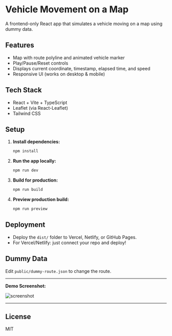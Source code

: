 # Vehicle Movement on a Map

A frontend-only React app that simulates a vehicle moving on a map using dummy data.

## Features

- Map with route polyline and animated vehicle marker
- Play/Pause/Reset controls
- Displays current coordinate, timestamp, elapsed time, and speed
- Responsive UI (works on desktop & mobile)

## Tech Stack

- React + Vite + TypeScript
- Leaflet (via React-Leaflet)
- Tailwind CSS

## Setup

1. **Install dependencies:**
   ```bash
   npm install
   ```

2. **Run the app locally:**
   ```bash
   npm run dev
   ```

3. **Build for production:**
   ```bash
   npm run build
   ```

4. **Preview production build:**
   ```bash
   npm run preview
   ```

## Deployment

- Deploy the `dist/` folder to Vercel, Netlify, or GitHub Pages.
- For Vercel/Netlify: just connect your repo and deploy!

## Dummy Data

Edit `public/dummy-route.json` to change the route.

---

**Demo Screenshot:**

![screenshot](https://user-images.githubusercontent.com/placeholder/vehicle-map-demo.png)

---

## License

MIT

